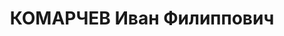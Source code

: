 ---
title: КОМАРЧЕВ Иван Филиппович
description: "Род. в 1905, Воронежская обл., Песковский р-н, дер. Третьяки, русский,\
  \ член ВКП(б) в 1929-1937. Проживал: г. Ленинград, пр. Газа, д. 42, кв. 47. Нач.\
  \ участка сборки танкового цеха Кировского завода \n  Арестован 27.12.1936. Обв.\
  \ по ст. 58-7-8-9-11 УК РСФСР. Приговор: выездная сессия ВК ВС СССР в г. Ленинград,\
  \ 07.05.1937 – ВМН. Расстрелян 08.05.1937"
---